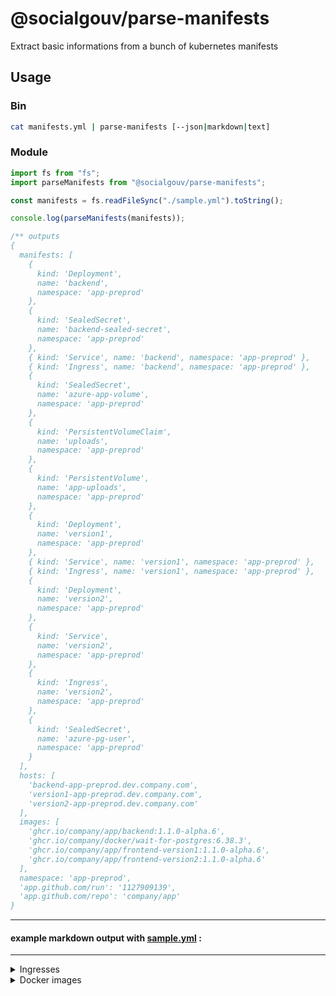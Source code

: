 # @socialgouv/parse-manifests

Extract basic informations from a bunch of kubernetes manifests

## Usage

### Bin

```sh
cat manifests.yml | parse-manifests [--json|markdown|text]
```

### Module

```js
import fs from "fs";
import parseManifests from "@socialgouv/parse-manifests";

const manifests = fs.readFileSync("./sample.yml").toString();

console.log(parseManifests(manifests));

/** outputs
{
  manifests: [
    {
      kind: 'Deployment',
      name: 'backend',
      namespace: 'app-preprod'
    },
    {
      kind: 'SealedSecret',
      name: 'backend-sealed-secret',
      namespace: 'app-preprod'
    },
    { kind: 'Service', name: 'backend', namespace: 'app-preprod' },
    { kind: 'Ingress', name: 'backend', namespace: 'app-preprod' },
    {
      kind: 'SealedSecret',
      name: 'azure-app-volume',
      namespace: 'app-preprod'
    },
    {
      kind: 'PersistentVolumeClaim',
      name: 'uploads',
      namespace: 'app-preprod'
    },
    {
      kind: 'PersistentVolume',
      name: 'app-uploads',
      namespace: 'app-preprod'
    },
    {
      kind: 'Deployment',
      name: 'version1',
      namespace: 'app-preprod'
    },
    { kind: 'Service', name: 'version1', namespace: 'app-preprod' },
    { kind: 'Ingress', name: 'version1', namespace: 'app-preprod' },
    {
      kind: 'Deployment',
      name: 'version2',
      namespace: 'app-preprod'
    },
    {
      kind: 'Service',
      name: 'version2',
      namespace: 'app-preprod'
    },
    {
      kind: 'Ingress',
      name: 'version2',
      namespace: 'app-preprod'
    },
    {
      kind: 'SealedSecret',
      name: 'azure-pg-user',
      namespace: 'app-preprod'
    }
  ],
  hosts: [
    'backend-app-preprod.dev.company.com',
    'version1-app-preprod.dev.company.com',
    'version2-app-preprod.dev.company.com'
  ],
  images: [
    'ghcr.io/company/app/backend:1.1.0-alpha.6',
    'ghcr.io/company/docker/wait-for-postgres:6.38.3',
    'ghcr.io/company/app/frontend-version1:1.1.0-alpha.6',
    'ghcr.io/company/app/frontend-version2:1.1.0-alpha.6'
  ],
  namespace: 'app-preprod',
  'app.github.com/run': '1127909139',
  'app.github.com/repo': 'company/app'
}

```

---

#### example markdown output with [sample.yml](./sample.yml) :

---

<details>
  <summary>Ingresses</summary>

 - 🚀 [backend-app-preprod.dev.company.com](https://backend-app-preprod.dev.company.com)
 - 🚀 [version1-app-preprod.dev.company.com](https://version1-app-preprod.dev.company.com)
 - 🚀 [version2-app-preprod.dev.company.com](https://version2-app-preprod.dev.company.com)

</details>

<details>
  <summary>Docker images</summary>

 - 📦 docker pull ghcr.io/company/app/backend:1.1.0-alpha.6
 - 📦 docker pull ghcr.io/company/docker/wait-for-postgres:6.38.3
 - 📦 docker pull ghcr.io/company/app/frontend-version1:1.1.0-alpha.6
 - 📦 docker pull ghcr.io/company/app/frontend-version2:1.1.0-alpha.6

</details>

